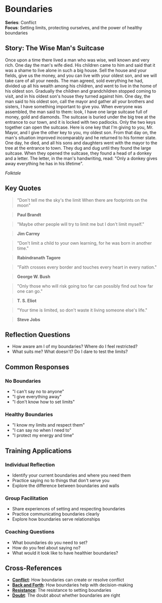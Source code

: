 # Boundaries

**Series**: Conflict  
**Focus**: Setting limits, protecting ourselves, and the power of healthy boundaries

## Story: The Wise Man's Suitcase

Once upon a time there lived a man who was wise, well known and very rich. One day the man's wife died. His children came to him and said that it was a shame to live alone in such a big house. Sell the house and your fields, give us the money, and you can live with your oldest son, and we will take care of all your needs. The man agreed, sold everything he had, divided up all his wealth among his children, and went to live in the home of his oldest son. Gradually the children and grandchildren stopped coming to visit, and in his oldest son's house they turned against him. One day, the man said to his oldest son, call the mayor and gather all your brothers and sisters, I have something important to give you. When everyone was assembled, the man said to them: look, I have one large suitcase full of money, gold and diamonds. The suitcase is buried under the big tree at the entrance to our town, and it is locked with two padlocks. Only the two keys together can open the suitcase. Here is one key that I'm giving to you, Mr. Mayor, and I give the other key to you, my oldest son. From that day on, the man's situation improved incomparably and he returned to his former state. One day, he died, and all his sons and daughters went with the mayor to the tree at the entrance to town. They dug and dug until they found the large suitcase. When they opened the suitcase, they found a head of a donkey and a letter. The letter, in the man's handwriting, read: "Only a donkey gives away everything he has in his lifetime".

*Folktale*

## Key Quotes

> "Don't tell me the sky's the limit When there are footprints on the moon"

> **Paul Brandt**

> "Maybe other people will try to limit me but I don't limit myself."

> **Jim Carrey**

> "Don't limit a child to your own learning, for he was born in another time."

> **Rabindranath Tagore**

> "Faith crosses every border and touches every heart in every nation."

> **George W. Bush**

> "Only those who will risk going too far can possibly find out how far one can go."

> **T. S. Eliot**

> "Your time is limited, so don't waste it living someone else's life."

> **Steve Jobs**

## Reflection Questions

- How aware am I of my boundaries? Where do I feel restricted?
- What suits me? What doesn't? Do I dare to test the limits?

## Common Responses

### **No Boundaries**
- "I can't say no to anyone"
- "I give everything away"
- "I don't know how to set limits"

### **Healthy Boundaries**
- "I know my limits and respect them"
- "I can say no when I need to"
- "I protect my energy and time"

## Training Applications

### **Individual Reflection**
- Identify your current boundaries and where you need them
- Practice saying no to things that don't serve you
- Explore the difference between boundaries and walls

### **Group Facilitation**
- Share experiences of setting and respecting boundaries
- Practice communicating boundaries clearly
- Explore how boundaries serve relationships

### **Coaching Questions**
- What boundaries do you need to set?
- How do you feel about saying no?
- What would it look like to have healthier boundaries?

## Cross-References
- **[Conflict](01-conflict.md)**: How boundaries can create or resolve conflict
- **[Back and Forth](02-back-and-forth.md)**: How boundaries help with decision-making
- **[Resistance](04-resistance.md)**: The resistance to setting boundaries
- **[Doubt](08-doubt.md)**: The doubt about whether boundaries are right
